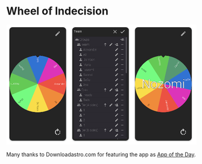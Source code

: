 # Wheel of Indecision

<img src="images/wheel-of-indecision.png?raw=true" alt="screenshots of the three Wheel of Indecision screens"/>

Many thanks to Downloadastro.com for featuring the app as <a href="https://appoftheday.downloadastro.com/app/wheel-of-indecision/">App of the Day</a>.
